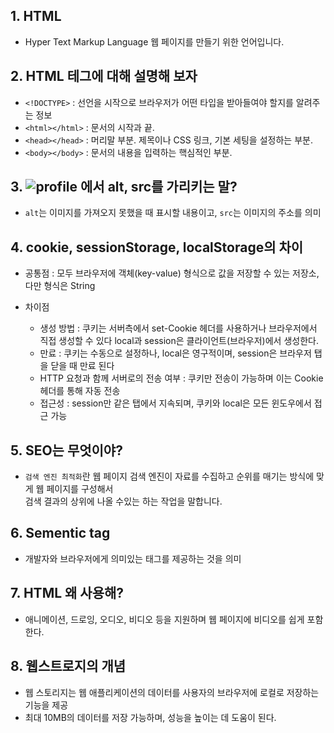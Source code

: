 ## 1. HTML

- Hyper Text Markup Language 웹 페이지를 만들기 위한 언어입니다.

## 2. HTML 테그에 대해 설명해 보자

- `<!DOCTYPE>` : 선언을 시작으로 브라우저가 어떤 타입을 받아들여야 할지를 알려주는 정보
- `<html></html>` : 문서의 시작과 끝.
- `<head></head>` : 머리말 부분. 제목이나 CSS 링크, 기본 세팅을 설정하는 부분.
- `<body></body>` : 문서의 내용을 입력하는 핵심적인 부분.

## 3. <img alt="profile" src="이미지 주소"></img> 에서 alt, src를 가리키는 말?

- `alt`는 이미지를 가져오지 못했을 때 표시할 내용이고, `src`는 이미지의 주소를 의미

## 4. cookie, sessionStorage, localStorage의 차이

- 공통점 : 모두 브라우저에 객체(key-value) 형식으로 값을 저장할 수 있는 저장소, 다만 형식은 String

- 차이점
  - 생성 방법 : 쿠키는 서버측에서 set-Cookie 헤더를 사용하거나 브라우저에서 직접 생성할 수 있다
    local과 session은 클라이언트(브라우저)에서 생성한다.
  - 만료 : 쿠키는 수동으로 설정하나, local은 영구적이며, session은 브라우저 탭을 닫을 때 만료 된다
  - HTTP 요청과 함께 서버로의 전송 여부 : 쿠키만 전송이 가능하며 이는 Cookie 헤더를 통해 자동 전송
  - 접근성 : session만 같은 탭에서 지속되며, 쿠키와 local은 모든 윈도우에서 접근 가능

## 5. SEO는 무엇이야?

- `검색 엔진 최적화`란 웹 페이지 검색 엔진이 자료를 수집하고 순위를 매기는 방식에 맞게 웹 페이지를 구성해서<br>
  검색 결과의 상위에 나올 수있는 하는 작업을 말합니다.

## 6. Sementic tag

- 개발자와 브라우저에게 의미있는 태그를 제공하는 것을 의미

## 7. HTML 왜 사용해?

- 애니메이션, 드로잉, 오디오, 비디오 등을 지원하며 웹 페이지에 비디오를 쉽게 포함한다.

## 8. 웹스트로지의 개념

- 웹 스토리지는 웹 애플리케이션의 데이터를 사용자의 브라우저에 로컬로 저장하는 기능을 제공
- 최대 10MB의 데이터를 저장 가능하며, 성능을 높이는 데 도움이 된다.
